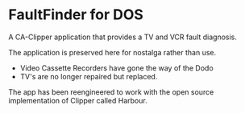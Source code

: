 # FaultFinder for DOS

A CA-Clipper application that provides a TV and VCR fault diagnosis.

The application is preserved here for nostalga rather than use.

* Video Cassette Recorders have gone the way of the Dodo
* TV's are no longer repaired but replaced.

The app has been reengineered to work with the open source implementation
of Clipper called Harbour.